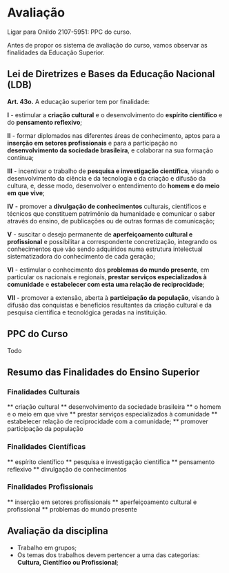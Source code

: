 # Avaliação

Ligar para Onildo 2107-5951: PPC do curso.

Antes de propor os sistema de avaliação do curso, vamos observar
as finalidades da Educação Superior.

## Lei de Diretrizes e Bases da Educação Nacional (LDB)

**Art. 43o.** A educação superior tem por finalidade:

**I** - estimular a **criação cultural** e o desenvolvimento do **espírito científico** e do **pensamento reflexivo**;

**II** - formar diplomados nas diferentes áreas de conhecimento, aptos para a **inserção em setores profissionais** e para a participação no **desenvolvimento da sociedade brasileira**, e colaborar na sua formação contínua;

**III** - incentivar o trabalho de **pesquisa e investigação científica**, visando o desenvolvimento da ciência e da tecnologia e da criação e difusão da cultura, e, desse modo, desenvolver o entendimento do **homem e do meio em que vive**;

**IV** - promover a **divulgação de conhecimentos** culturais, científicos e técnicos que constituem patrimônio da humanidade e comunicar o saber através do ensino, de publicações ou de outras formas de comunicação;

**V** - suscitar o desejo permanente de **aperfeiçoamento cultural e profissional** e possibilitar a correspondente concretização, integrando os conhecimentos que vão sendo adquiridos numa estrutura intelectual sistematizadora do conhecimento de cada geração;

**VI** - estimular o conhecimento dos **problemas do mundo presente**, em particular os nacionais e regionais, **prestar serviços especializados à comunidade** e **estabelecer com esta uma relação de reciprocidade**;

**VII** - promover a extensão, aberta à **participação da população**, visando à difusão das conquistas e benefícios resultantes da criação cultural e da pesquisa científica e tecnológica geradas na instituição.

## PPC do Curso

Todo

## Resumo das Finalidades do Ensino Superior

### Finalidades Culturais

** criação cultural
** desenvolvimento da sociedade brasileira
** o homem e o meio em que vive
** prestar serviços especializados à comunidade
** estabelecer relação de reciprocidade com a comunidade;
** promover participação da população

### Finalidades Científicas

** espírito científico
** pesquisa e investigação científica
** pensamento reflexivo
** divulgação de conhecimentos

### Finalidades Profissionais

** inserção em setores profissionais
** aperfeiçoamento cultural e profissional
** problemas do mundo presente

## Avaliação da disciplina

* Trabalho em grupos;
* Os temas dos trabalhos devem pertencer a uma das categorias:
**Cultura, Científico ou Profissional**;
